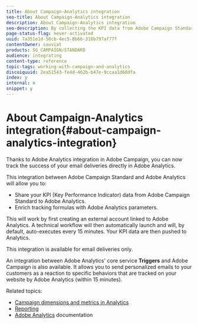 ```yaml
---
title: About Campaign-Analytics integration
seo-title: About Campaign-Analytics integration
description: About Campaign-Analytics integration
seo-description: By collecting the KPI data from Adobe Campaign Standard, you can now share campaign data with Adobe Analytics to measure email marketing metrics from Adobe Campaign.
page-status-flag: never-activated
uuid: 7a351e1d-50cb-4ec5-8b66-318b797af77f
contentOwner: sauviat
products: SG_CAMPAIGN/STANDARD
audience: integrating
content-type: reference
topic-tags: working-with-campaign-and-analytics
discoiquuid: 2ea51543-fe4d-462b-b47e-9ccaa1d68dfa
index: y
internal: n
snippet: y
---
```


# About Campaign-Analytics integration{#about-campaign-analytics-integration}

Thanks to Adobe Analytics integration in Adobe Campaign, you can now track the success of your email deliveries directly in Adobe Analytics.

This integration between Adobe Campaign Standard and Adobe Analytics will allow you to:

* Share your KPI (Key Performance Indicator) data from Adobe Campaign Standard to Adobe Analytics.
* Enrich tracking formulas with Adobe Analytics parameters.

This will work by first creating an external account linked to Adobe Analytics. A technical workflow will then automatically launch and will, by default, auto-executes every 15 minutes. Your KPI data are then pushed to Analytics.

This integration is available for email deliveries only.

An integration between Adobe Analytics' core service **Triggers** and Adobe Campaign is also available. It allows you to send personalized emails to your customers as a reaction to specific behaviors that are tracked on your website by Adobe Analytics (within 15 minutes).

Related topics:

* [Campaign dimensions and metrics in Analytics](../../integrating/using/campaign-dimensions-and-metrics-in-analytics.md)
* [Reporting](../../reporting/using/about-dynamic-reports.md)
* [Adobe Analytics](https://marketing.adobe.com/resources/help/en_US/reference/adobe-campaign.html) documentation

